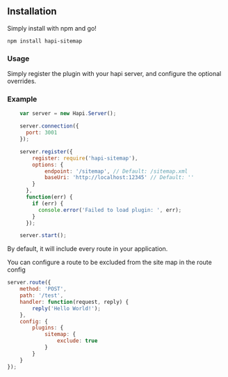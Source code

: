 ## Installation

Simply install with npm and go!

    npm install hapi-sitemap

### Usage
Simply register the plugin with your hapi server, and configure the optional overrides.

### Example
```javascript
    var server = new Hapi.Server();

    server.connection({
      port: 3001
    });

    server.register({
        register: require('hapi-sitemap'),
        options: {
            endpoint: '/sitemap', // Default: /sitemap.xml
            baseUri: 'http://localhost:12345' // Default: ''
        }
      },
      function(err) {
        if (err) {
          console.error('Failed to load plugin: ', err);
        }
      });

    server.start();
```

By default, it will include every route in your application.

You can configure a route to be excluded from the site map in the route config

```javascript
server.route({
    method: 'POST',
    path: '/test',
    handler: function(request, reply) {
        reply('Hello World!');
    },
    config: {
        plugins: {
            sitemap: {
                exclude: true
            }
        }
    }
});
```
